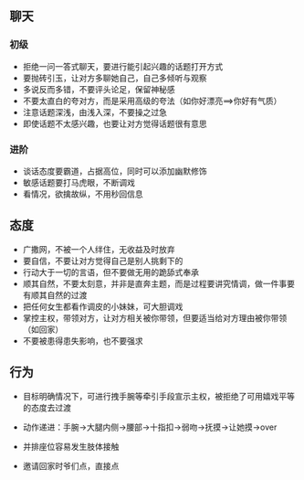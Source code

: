## 聊天

### 初级

- 拒绝一问一答式聊天，要进行能引起兴趣的话题打开方式
- 要抛砖引玉，让对方多聊她自己，自己多倾听与观察
- 多说反而多错，不要评头论足，保留神秘感
- 不要太直白的夸对方，而是采用高级的夸法（如你好漂亮==>你好有气质）
- 注意话题深浅，由浅入深，不要操之过急
- 即使话题不太感兴趣，也要让对方觉得话题很有意思

### 进阶

- 谈话态度要霸道，占据高位，同时可以添加幽默修饰
- 敏感话题要打马虎眼，不断调戏
- 看情况，欲擒故纵，不用秒回信息



## 态度

- 广撒网，不被一个人绊住，无收益及时放弃
- 要自信，不要让对方觉得自己是别人挑剩下的
- 行动大于一切的言语，但不要做无用的跪舔式奉承
- 顺其自然，不要太刻意，并非是直奔主题，而是过程要讲究情调，做一件事要有顺其自然的过渡
- 把任何女生都看作调皮的小妹妹，可大胆调戏
- 掌控主权，带领对方，让对方相关被你带领，但要适当给对方理由被你带领（如回家）
- 不要被患得患失影响，也不要强求





## 行为

- 目标明确情况下，可进行拽手腕等牵引手段宣示主权，被拒绝了可用嬉戏平等的态度去过渡

- 动作递进：手腕->大腿内侧->腰部->十指扣->弱吻->抚摸->让她摸->over

- 并排座位容易发生肢体接触

- 邀请回家时爷们点，直接点
